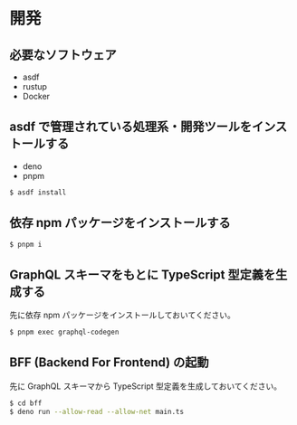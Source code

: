 # 開発

## 必要なソフトウェア

- asdf
- rustup
- Docker

## asdf で管理されている処理系・開発ツールをインストールする

- deno
- pnpm

```bash
$ asdf install
```

## 依存 npm パッケージをインストールする

```bash
$ pnpm i
```

## GraphQL スキーマをもとに TypeScript 型定義を生成する

先に依存 npm パッケージをインストールしておいてください。

```bash
$ pnpm exec graphql-codegen
```

## BFF (Backend For Frontend) の起動

先に GraphQL スキーマから TypeScript 型定義を生成しておいてください。

```bash
$ cd bff
$ deno run --allow-read --allow-net main.ts
```

<!--
## テスト用 SMTP サーバと Redis の起動

```bash
$ docker compose up
```

## アプリケーションサーバの起動

```bash
$ RUST_LOG=debug cargo run
```
-->
